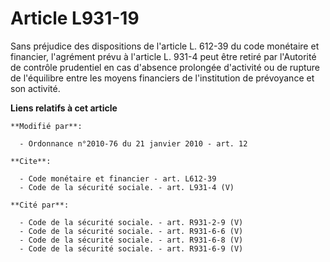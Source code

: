 # Article L931-19

Sans préjudice des dispositions de l'article L. 612-39 du code monétaire et financier, l'agrément prévu à l'article L. 931-4
peut être retiré par l'Autorité de contrôle prudentiel en cas d'absence prolongée d'activité ou de rupture de l'équilibre
entre les moyens financiers de l'institution de prévoyance et son activité.

**Liens relatifs à cet article**

	**Modifié par**:

	  - Ordonnance n°2010-76 du 21 janvier 2010 - art. 12

	**Cite**:

	  - Code monétaire et financier - art. L612-39
	  - Code de la sécurité sociale. - art. L931-4 (V)

	**Cité par**:

	  - Code de la sécurité sociale. - art. R931-2-9 (V)
	  - Code de la sécurité sociale. - art. R931-6-6 (V)
	  - Code de la sécurité sociale. - art. R931-6-8 (V)
	  - Code de la sécurité sociale. - art. R931-6-9 (V)
